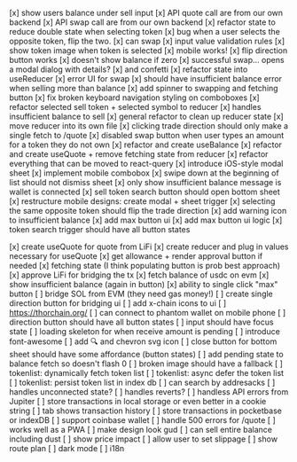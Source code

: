 [x] show users balance under sell input
[x] API quote call are from our own backend
[x] API swap call are from our own backend
[x] refactor state to reduce double state when selecting token
[x] bug when a user selects the opposite token, flip the two.
[x] can swap
[x] input value validation rules
[x] show token image when token is selected
[x] mobile works!
[x] flip direction button works
[x] doesn't show balance if zero
[x] successful swap... opens a modal dialog with details?
[x] and confetti
[x] refactor state into useReducer
[x] error UI for swap
[x] should have insufficient balance error when selling more than balance
[x] add spinner to swapping and fetching button
[x] fix broken keyboard navigation styling on comboboxes
[x] refactor selected sell token + selected symbol to reducer
[x] handles insufficient balance to sell
[x] general refactor to clean up reducer state
[x] move reducer into its own file
[x] clicking trade direction should only make a single fetch to /quote
[x] disabled swap button when user types an amount for a token they do not own
[x] refactor and create useBalance
[x] refactor and create useQuote + remove fetching state from reducer
[x] refactor everything that can be moved to react-query
[x] introduce iOS-style modal sheet
[x] implement mobile combobox
[x] swipe down at the beginning of list should not dismiss sheet
[x] only show insufficient balance message is wallet is connected
[x] sell token search button should open bottom sheet
[x] restructure mobile designs: create modal + sheet trigger
[x] selecting the same opposite token should flip the trade direction
[x] add warning icon to insufficient balance
[x] add max button ui
[x] add max button ui logic
[x] token search trigger should have all button states

[x] create useQuote for quote from LiFi
[x] create reducer and plug in values necessary for useQuote
[x] get allowance + render approval button if needed
[x] fetching state (I think populating button is prob best approach)
[x] approve LiFi for bridging the tx
[x] fetch balance of usdc on evm
[x] show insufficient balance (again in button)
[x] ability to single click "max" button
[ ] bridge SOL from EVM (they need gas money!)
[ ] create single direction button for bridging ui
[ ] add x-chain icons to ui
[ ] https://thorchain.org/
[ ] can connect to phantom wallet on mobile phone
[ ] direction button should have all button states
[ ] input should have focus state
[ ] loading skeleton for when receive amount is pending
[ ] introduce font-awesome
[ ] add 🔍 and chevron svg icon
[ ] close button for bottom sheet should have some affordance (button states)
[ ] add pending state to balance fetch so doesn't flash 0
[ ] broken image should have a fallback
[ ] tokenlist: dynamically fetch token list
[ ] tokenlist: async defer the token list
[ ] tokenlist: persist token list in index db
[ ] can search by addresacks
[ ] handles unconnected state?
[ ] handles reverts?
[ ] handless API errors from Jupiter
[ ] store transactions in local storage or even better in a cookie string
[ ] tab shows transaction history
[ ] store transactions in pocketbase or indexDB
[ ] support coinbase wallet
[ ] handle 500 errors for /quote
[ ] works well as a PWA
[ ] make design look gud
[ ] can sell entire balance including dust
[ ] show price impact
[ ] allow user to set slippage
[ ] show route plan
[ ] dark mode
[ ] i18n
